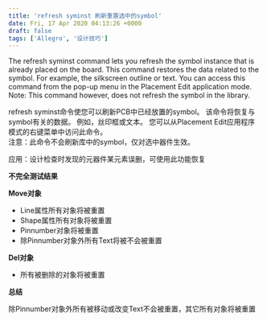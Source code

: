 ```yaml
---
title: 'refresh syminst 刷新重置选中的symbol'
date: Fri, 17 Apr 2020 04:13:26 +0000
draft: false
tags: ['Allegro', '设计技巧']
---
```


The refresh syminst command lets you refresh the symbol instance that is already placed on the board. This command restores the data related to the symbol. For example, the silkscreen outline or text. You can access this command from the pop-up menu in the Placement Edit application mode.  
Note: This command however, does not refresh the symbol in the library.

refresh syminst命令使您可以刷新PCB中已经放置的symbol。 该命令将恢复与symbol有关的数据。 例如，丝印框或文本。 您可以从Placement Edit应用程序模式的右键菜单中访问此命令。  
注意：此命令不会刷新库中的symbol，仅对选中器件生效。

应用：设计检查时发现的元器件某元素误删，可使用此功能恢复

**不完全测试结果**

**Move对象**

*   Line属性所有对象将被重置
*   Shape属性所有对象将被重置
*   Pinnumber对象将被重置
*   除Pinnumber对象外所有Text将被不会被重置

**Del对象**

*   所有被删除的对象将被重置

**总结**

除Pinnumber对象外所有被移动或改变Text不会被重置，其它所有对象将被重置